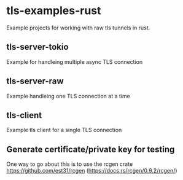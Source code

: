 # tls-examples-rust
Example projects for working with raw tls tunnels in rust.

## tls-server-tokio
Example for handleing multiple async TLS connection

## tls-server-raw
Example handleing one TLS connection at a time

## tls-client
Example tls client for a single TLS connection

## Generate certificate/private key for testing
One way to go about this is to use the rcgen crate https://github.com/est31/rcgen (https://docs.rs/rcgen/0.9.2/rcgen/)
